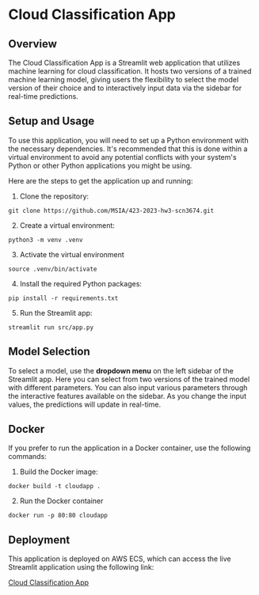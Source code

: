 # Cloud Classification App

## Overview
The Cloud Classification App is a Streamlit web application that utilizes machine learning for cloud classification. It hosts two versions of a trained machine learning model, giving users the flexibility to select the model version of their choice and to interactively input data via the sidebar for real-time predictions.

## Setup and Usage
To use this application, you will need to set up a Python environment with the necessary dependencies. It's recommended that this is done within a virtual environment to avoid any potential conflicts with your system's Python or other Python applications you might be using.

Here are the steps to get the application up and running:

1. Clone the repository:
```
git clone https://github.com/MSIA/423-2023-hw3-scn3674.git
```

2. Create a virtual environment:
```
python3 -m venv .venv 
```

3. Activate the virtual environment
```
source .venv/bin/activate
```

4. Install the required Python packages:
```
pip install -r requirements.txt
```

5. Run the Streamlit app:
```
streamlit run src/app.py
```

## Model Selection
To select a model, use the **dropdown menu** on the left sidebar of the Streamlit app. Here you can select from two versions of the trained model with different parameters. You can also input various parameters through the interactive features available on the sidebar. As you change the input values, the predictions will update in real-time.

## Docker
If you prefer to run the application in a Docker container, use the following commands:

1. Build the Docker image:
```
docker build -t cloudapp .
```

2. Run the Docker container

```
docker run -p 80:80 cloudapp  
```

## Deployment

This application is deployed on AWS ECS, which can access the live Streamlit application using the following link:

[Cloud Classification App](http://cloudapp-827189284.us-east-2.elb.amazonaws.com/)






